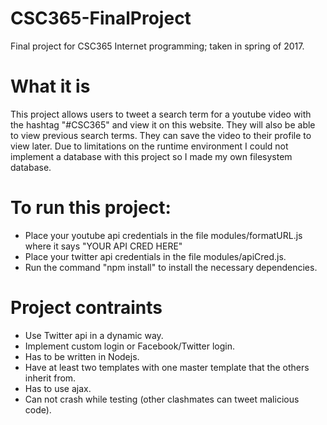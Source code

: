 # CSC365-FinalProject
Final project for CSC365 Internet programming; taken in spring of 2017. 

# What it is
  This project allows users to tweet a search term for a youtube video with the hashtag "#CSC365" and view it on this website. They will also be able to view previous search terms. They can save the video to their profile to view later. Due to limitations on the runtime environment I could not implement a database with this project so I made my own filesystem database.  

# To run this project: 
  * Place your youtube api credentials in the file modules/formatURL.js where it says "YOUR API CRED HERE"
  * Place your twitter api credentials in the file modules/apiCred.js. 
  * Run the command "npm install" to install the necessary dependencies.
  
# Project contraints
  * Use Twitter api in a dynamic way. 
  * Implement custom login or Facebook/Twitter login. 
  * Has to be written in Nodejs. 
  * Have at least two templates with one master template that the others inherit from.
  * Has to use ajax. 
  * Can not crash while testing (other clashmates can tweet malicious code). 
  
